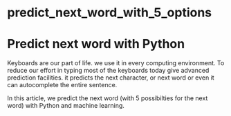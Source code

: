 # predict_next_word_with_5_options

# Predict next word with Python

Keyboards are our part of life. we use it in every computing environment. To reduce our effort in typing most of the keyboards today give advanced prediction facilities. it predicts the next character, or next word or even it can autocomplete the entire sentence.

In this article, we predict the next word (with 5 possibilties for the next word) with Python and machine learning.
